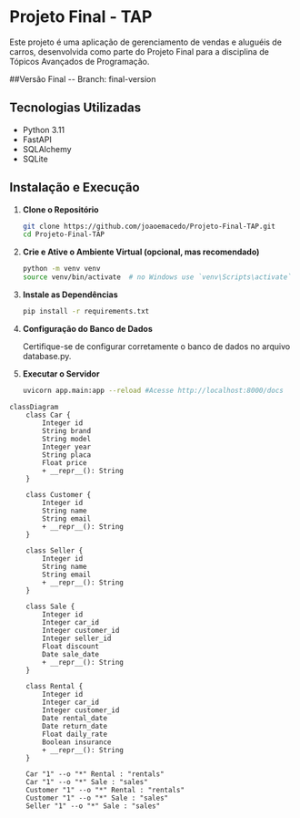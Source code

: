 # Projeto Final - TAP

Este projeto é uma aplicação de gerenciamento de vendas e aluguéis de carros, desenvolvida como parte do Projeto Final para a disciplina de Tópicos Avançados de Programação.

##Versão Final -- Branch: final-version

## Tecnologias Utilizadas

- Python 3.11
- FastAPI
- SQLAlchemy
- SQLite

## Instalação e Execução

1. **Clone o Repositório**

   ```bash
   git clone https://github.com/joaoemacedo/Projeto-Final-TAP.git
   cd Projeto-Final-TAP
   ```

2. **Crie e Ative o Ambiente Virtual (opcional, mas recomendado)**

    ```bash
    python -m venv venv
    source venv/bin/activate  # no Windows use `venv\Scripts\activate`
    ```

3. **Instale as Dependências**

    ```bash
    pip install -r requirements.txt
    ```

4. **Configuração do Banco de Dados**

    Certifique-se de configurar corretamente o banco de dados no arquivo database.py.

5. **Executar o Servidor**

    ```bash
    uvicorn app.main:app --reload #Acesse http://localhost:8000/docs
    ```




```mermaid
classDiagram
    class Car {
        Integer id
        String brand
        String model
        Integer year
        String placa
        Float price
        + __repr__(): String
    }

    class Customer {
        Integer id
        String name
        String email
        + __repr__(): String
    }

    class Seller {
        Integer id
        String name
        String email
        + __repr__(): String
    }

    class Sale {
        Integer id
        Integer car_id
        Integer customer_id
        Integer seller_id
        Float discount
        Date sale_date
        + __repr__(): String
    }

    class Rental {
        Integer id
        Integer car_id
        Integer customer_id
        Date rental_date
        Date return_date
        Float daily_rate
        Boolean insurance
        + __repr__(): String
    }

    Car "1" --o "*" Rental : "rentals"
    Car "1" --o "*" Sale : "sales"
    Customer "1" --o "*" Rental : "rentals"
    Customer "1" --o "*" Sale : "sales"
    Seller "1" --o "*" Sale : "sales"

